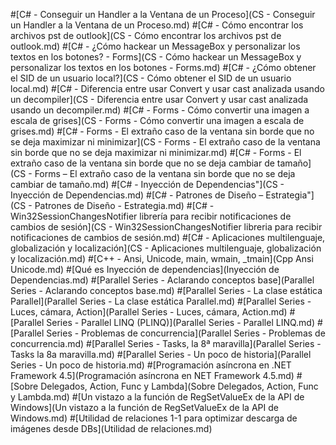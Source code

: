 #[C# - Conseguir un Handler a la Ventana de un Proceso](CS - Conseguir un Handler a la Ventana de un Proceso.md)
#[C# - Cómo encontrar los archivos pst de outlook](CS - Cómo encontrar los archivos pst de outlook.md)
#[C# - ¿Cómo hackear un MessageBox y personalizar los textos en los botones? - Forms](CS - Cómo hackear un MessageBox y personalizar los textos en los botones - Forms.md)
#[C# - ¿Cómo obtener el SID de un usuario local\?](CS - Cómo obtener el SID de un usuario local.md)
#[C# - Diferencia entre usar Convert y usar cast analizada usando un decompiler](CS - Diferencia entre usar Convert y usar cast analizada usando un decompiler.md)
#[C# - Forms - Cómo convertir una imagen a escala de grises](CS - Forms - Cómo convertir una imagen a escala de grises.md)
#[C# - Forms - El extraño caso de la ventana sin borde que no se deja maximizar ni minimizar](CS - Forms - El extraño caso de la ventana sin borde que no se deja maximizar ni minimizar.md)
#[C# - Forms - El extraño caso de la ventana sin borde que no se deja cambiar de tamaño](CS - Forms – El extraño caso de la ventana sin borde que no se deja cambiar de tamaño.md)
#[C# - Inyección de Dependencias"](CS - Inyección de Dependencias.md)
#[C# - Patrones de Diseño – Estrategia"](CS - Patrones de Diseño - Estrategia.md)
#[C# - Win32SessionChangesNotifier librería para recibir notificaciones de cambios de sesión](CS - Win32SessionChangesNotifier libreria para recibir notificaciones de cambios de sesión.md)
#[C# - Aplicaciones multilenguaje, globalización y localización](CS - Aplicaciones multilenguaje, globalización y localización.md)
#[C++ - Ansi, Unicode, main, wmain, _tmain](Cpp  Ansi Unicode.md)
#[Qué es Inyección de dependencias](Inyección de Dependencias.md)
#[Parallel Series -  Aclarando conceptos base](Parallel Series - Aclarando conceptos base.md)
#[Parallel Series -  La clase estática Parallel](Parallel Series - La clase estática Parallel.md)
#[Parallel Series - Luces, cámara, Action](Parallel Series - Luces, cámara, Action.md)
#[Parallel Series - Parallel LINQ (PLINQ)](Parallel Series - Parallel LINQ.md)
#[Parallel Series - Problemas de concurrencia](Parallel Series - Problemas de concurrencia.md)
#[Parallel Series - Tasks, la 8ª maravilla](Parallel Series - Tasks la 8a maravilla.md)
#[Parallel Series - Un poco de historia](Parallel Series - Un poco de historia.md)
#[Programación asíncrona en .NET Framework 4.5](Programación asíncrona en NET Framework 4.5.md)
#[Sobre Delegados, Action, Func y Lambda](Sobre Delegados, Action, Func y Lambda.md)
#[Un vistazo a la función de RegSetValueEx de la API de Windows](Un vistazo a la función de RegSetValueEx de la API de Windows.md)
#[Utilidad de relaciones 1-1 para optimizar descarga de imágenes desde DBs](Utilidad de relaciones.md)
